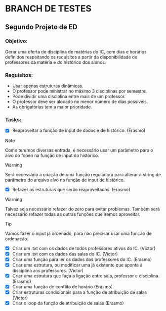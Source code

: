 # BRANCH DE TESTES

## Segundo Projeto de ED

### Objetivo:
Gerar uma oferta de disciplina de matérias do IC, com dias e horários definidos respeitando os requisitos a partir da disponibilidade de professores da matéria e do histórico dos alunos.

### Requisitos:

- Usar apenas estruturas dinâmicas.
- O professor pode ministrar no máximo 3 disciplinas por semestre.
- Pode dividir uma disciplina entre mais de um professor.
- O professor deve ser alocado no menor número de dias possíveis.
- As obrigatórias tem a maior prioridade.

### Tasks:

- [x] Reaproveitar a função de input de dados e de histórico. (Erasmo)
> [!NOTE]
> Como teremos diversas entrada, é necessário usar um parâmetro para o alvo do fopen na função de input do histórico.

> [!WARNING]
> Será necessário a criação de uma função reguladora para alterar a string de parâmetro do arquivo alvo na função de input de histórico.

- [x] Refazer as estruturas que serão reaproveitadas. (Erasmo)
> [!WARNING]
> Talvez seja necessário refazer do zero para evitar problemas. Também será necessário refazer todas as outras funções que iremos aproveitar.

> [!TIP]
> Vamos fazer o input já ordenado, para não precisar usar uma função de ordenação.

- [x] Criar um .txt com os dados de todos professores ativos do IC. (Victor)
- [x] Criar um .txt com os dados das salas do IC. (Victor)
- [x] Criar uma função para ler os dados dos professores do IC. (Erasmo)
- [x] Criar uma estrutura, ou modificar uma já existente que aponte à disciplina aos professores. (Victor)
- [x] Criar uma estrutura que faça a ligação entre sala, professor e disciplina. (Erasmo)
- [x] Criar uma função de conflito de horário (Erasmo)
- [x] Criar estruturas condicionais para a função de atribuição de salas (Victor)
- [x] Criar o loop da função de atribuição de salas (Erasmo)
